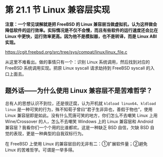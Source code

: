# 第 21.1 节 Linux 兼容层实现

**注意：一个常见误解就是把 FreeBSD 的 Linux 兼容层当做虚拟机，认为这样做会降低软件的运行效率。实际情况是不仅不会慢，而且有些软件的运行速度还会比在 Linux 中更快，运行效率更高。因为他不是模拟器，也不是转译，而是 Linux ABI 实现。**

<https://cgit.freebsd.org/src/tree/sys/compat/linux/linux_file.c>

从这里不难看出。做的事情只有一个：识别 Linux 系统调用，然后找到对应的 FreeBSD 系统调用实现。把原 Linux syscall 请求劫持到 FreeBSD syscall 的入口上面去。

## 题外话——为什么使用 Linux 兼容层不是苦难哲学？

总有人的思想认识不到位，还是很迂腐，认为开机就 `kldload linux64`、`kldload linux` 是一种可笑的行为，殊不知荀子曾曰“君子生非异也，善假于物也”，使用 Linux 兼容层即是如此。没有什么荒唐可笑的地方，你们怎么不去嘲笑 Linux 上用 Wine/Crossover 的人，怎么不去嘲笑 Windows 上的 Linux 兼容层和 Android 兼容层？我看你们一个个用的比谁都欢。这是一种缺乏 BSD 自信，欠缺 BSD 自觉的表现，更是一种典型的自我双标行为。

在 FreeBSD 上使用 Linux 的兼容层目的无非有二：①扩展软件量；②避免 Linux 的苦难哲学。可谓是一举多得。

